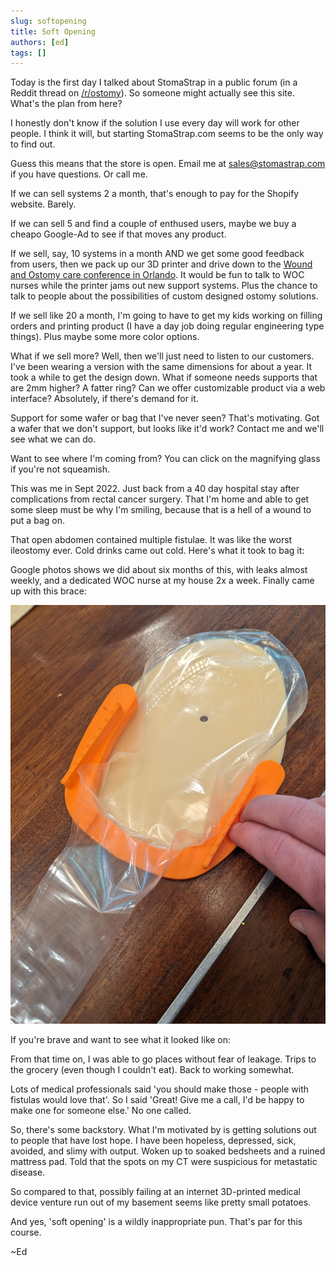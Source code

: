 ```yaml
---
slug: softopening
title: Soft Opening
authors: [ed]
tags: []
---
```


Today is the first day I talked about StomaStrap in a public forum (in a Reddit thread on [/r/ostomy](https://www.reddit.com/r/ostomy/)). So someone might actually see this site. What's the plan from here?

I honestly don't know if the solution I use every day will work for other people. I think it will, but starting StomaStrap.com seems to be the only 
way to find out. 

<!-- truncate -->

Guess this means that the store is open. Email me at [sales@stomastrap.com](mailto:sales@stomastrap.com) if you have questions. Or call me. 

If we can sell systems 2 a month, that's enough to pay for the Shopify website. Barely. 

If we can sell 5 and find a couple of enthused users, maybe we buy a cheapo Google-Ad to see if that moves any product. 

If we sell, say, 10 systems in a month AND we get some good feedback from users, then we pack up our 
3D printer and drive down to the [Wound and Ostomy care conference in Orlando](https://www.wocnext.org/). 
It would be fun to talk to WOC nurses while the printer jams out new support systems. Plus the chance to 
talk to people about the possibilities of custom designed ostomy solutions. 

If we sell like 20 a month, I'm going to have to get my kids working on filling orders and printing product (I have a day job doing regular engineering type things). Plus maybe some more color options.

What if we sell more? Well, then we'll just need to listen to our customers. I've been wearing a version with the same dimensions 
for about a year. It took a while to get the design down. What if someone needs supports that are 2mm higher? A fatter ring? Can we 
offer customizable product via a web interface? Absolutely, if there's demand for it. 

Support for some wafer or bag that I've never seen? That's motivating. Got a wafer that we don't support, but looks like it'd work? Contact me and we'll see what we can do.

Want to see where I'm coming from? You can click on the magnifying glass if you're not squeamish. <ImageOnClick imageUrl="/img/spoiler/220902/SentMeHomeLikeThis.jpg" altText="SentMeHomeLikeThis" buttonName="🔍"/>

This was me in Sept 2022. Just back from a 40 day hospital stay after complications from rectal cancer surgery. That I'm home and able to get some sleep must be why I'm smiling, because that is a hell of a wound to put a bag on. 

That open abdomen contained multiple fistulae. It was like the worst ileostomy ever. Cold drinks came out cold. Here's what it took to bag it: <ImageOnClick imageUrl="/img/spoiler/220902/WoundBag.jpg" altText="WoundBag" buttonName="🔍"/>

Google photos shows we did about six months of this, with leaks almost weekly, and a dedicated WOC nurse at my house 2x a week. Finally came up with this brace: 

![BagBrace](/img/spoiler/220902/BagBrace.jpg)

If you're brave and want to see what it looked like on: <ImageOnClick imageUrl="/img/spoiler/220902/EdInBagBrace.jpg" altText="EdInBagBrace" buttonName="🔍"/>

From that time on, I was able to go places without fear of leakage. Trips to the grocery (even though I couldn't eat). Back to working somewhat. 

Lots of medical professionals said 'you should make those - people with fistulas would love that'. So I said 'Great! Give me a call, I'd be happy to make one for someone else.' No one called. 

So, there's some backstory. What I'm motivated by is getting solutions out to people that have lost hope. I have been hopeless, depressed, sick, avoided, and slimy with output. Woken up to soaked bedsheets and a ruined mattress pad. Told that the spots on my CT were suspicious for metastatic disease.

So compared to that, possibly failing at an internet 3D-printed medical device venture run out of my basement seems like pretty small potatoes. 

And yes, 'soft opening' is a wildly inappropriate pun. That's par for this course.

~Ed
